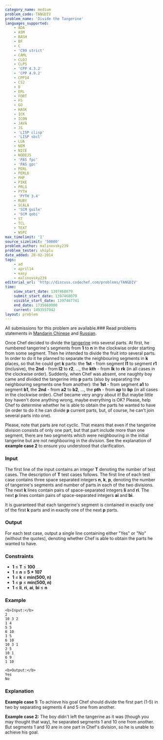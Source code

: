 ```yaml
---
category_name: medium
problem_code: TANGDIV
problem_name: 'Divide the Tangerine'
languages_supported:
    - ADA
    - ASM
    - BASH
    - BF
    - C
    - 'C99 strict'
    - CAML
    - CLOJ
    - CLPS
    - 'CPP 4.3.2'
    - 'CPP 4.9.2'
    - CPP14
    - CS2
    - D
    - ERL
    - FORT
    - FS
    - GO
    - HASK
    - ICK
    - ICON
    - JAVA
    - JS
    - 'LISP clisp'
    - 'LISP sbcl'
    - LUA
    - NEM
    - NICE
    - NODEJS
    - 'PAS fpc'
    - 'PAS gpc'
    - PERL
    - PERL6
    - PHP
    - PIKE
    - PRLG
    - PYTH
    - 'PYTH 3.4'
    - RUBY
    - SCALA
    - 'SCM guile'
    - 'SCM qobi'
    - ST
    - TCL
    - TEXT
    - WSPC
max_timelimit: '1'
source_sizelimit: '50000'
problem_author: malinovsky239
problem_tester: shiplu
date_added: 28-02-2014
tags:
    - ad
    - april14
    - easy
    - malinovsky239
editorial_url: 'http://discuss.codechef.com/problems/TANGDIV'
time:
    view_start_date: 1397468079
    submit_start_date: 1397468079
    visible_start_date: 1397467741
    end_date: 1735669800
    current: 1493557942
layout: problem
---
```

All submissions for this problem are available.###  Read problems statements in [Mandarin Chinese](http://www.codechef.com/download/translated/APRIL14/mandarin/TANGDIV.pdf) and [Russian](http://www.codechef.com/download/translated/APRIL14/russian/TANGDIV.pdf).

Once Chef decided to divide the [tangerine](http://en.wikipedia.org/wiki/Tangerine) into several parts. At first, he numbered tangerine's segments from **1** to **n** in the clockwise order starting from some segment. Then he intended to divide the fruit into several parts. In order to do it he planned to separate the neighbouring segments in **k** places, so that he could get **k** parts: the **1st** - from segment **l1** to segment **r1** (inclusive), the **2nd** - from **l2** to **r2**, ..., the **kth** - from **lk** to **rk** (in all cases in the clockwise order). Suddenly, when Chef was absent, one naughty boy came and divided the tangerine into **p** parts (also by separating the neighbouring segments one from another): the **1st** - from segment **a1** to segment **b1**, the **2nd** - from **a2** to **b2**, ..., the **pth** - from **ap** to **bp** (in all cases in the clockwise order). Chef became very angry about it! But maybe little boy haven't done anything wrong, maybe everything is OK? Please, help Chef to determine whether he is able to obtain the parts he wanted to have (in order to do it he can divide **p** current parts, but, of course, he can't join several parts into one).

 Please, note that parts are not cyclic. That means that even if the tangerine division consists of only one part, but that part include more than one segment, there are two segments which were neighbouring in the initial tangerine but are not neighbouring in the division. See the explanation of **example case 2** to ensure you understood that clarification.

### Input

The first line of the input contains an integer **T** denoting the number of test cases. The description of **T** test cases follows.
The first line of each test case contains three space separated integers **n**, **k**, **p**, denoting the number of tangerine's segments and number of parts in each of the two divisions. The next **k** lines contain pairs of space-separated integers **li** and **ri**. The next **p** lines contain pairs of space-separated integers **ai** and **bi**.

It is guaranteed that each tangerine's segment is contained in exactly one of the first **k** parts and in exactly one of the next **p** parts.

### Output

For each test case, output a single line containing either "Yes" or "No" (without the quotes), denoting whether Chef is able to obtain the parts he wanted to have.

### Constraints

- **1** ≤ **T** ≤ **100**
- **1** ≤ **n** ≤ **5 \* 107**
- **1** ≤ **k** ≤ **min(500, n)**
- **1** ≤ **p** ≤ **min(500, n)**
- **1** ≤ **li**, **ri**, **ai**, **bi** ≤ **n**

### Example

```
<b>Input:</b>
2
10 3 2
1 4
5 5
6 10
1 5
6 10
10 3 1
2 5
10 1
6 9
1 10

<b>Output:</b>
Yes
No

```
### Explanation

**Example case 1:** To achieve his goal Chef should divide the first part (1-5) in two by separating segments 4 and 5 one from another.

**Example case 2:** The boy didn't left the tangerine as it was (though you may thought that way), he separated segments 1 and 10 one from another. But segments 1 and 10 are in one part in Chef's division, so he is unable to achieve his goal.